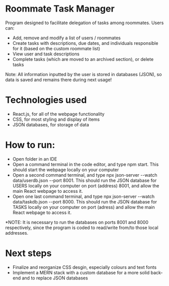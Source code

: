# Roommate Task Manager
Program designed to facilitate delegation of tasks among roommates. Users can: 
- Add, remove and modify a list of users / roommates
- Create tasks with descriptions, due dates, and individuals responsible for it (based on the custom roommate list)
- View user and task descriptions
- Complete tasks (which are moved to an archived section), or delete tasks

Note: All information inputted by the user is stored in databases (JSON), so data is saved and remains there during next usage!

# Technologies used
- React.js, for all of the webpage functionality
- CSS, for most styling and display of items
- JSON databases, for storage of data

# How to run: 
- Open folder in an IDE
- Open a command terminal in the code editor, and type npm start. This should start the webpage locally on your computer
- Open a second command terminal, and type npx json-server --watch data/userdb.json --port 8001. This should run the JSON database for USERS locally on your computer on port (address) 8001, and allow the main React webpage to access it. 
- Open one last command terminal, and type npx json-server --watch data/taskdb.json --port 8000. This should run the JSON database for TASKS locally on your computer on port (adress) and allow the main React webpage to access it. 

*NOTE: It is necessary to run the databases on ports 8001 and 8000 respectively, since the program is coded to read/write from/to those local addresses. 

# Next steps
- Finalize and reorganize CSS desgin, especially colours and text fonts
- Implement a MERN stack with a custom database for a more solid back-end and to replace JSON databases 
